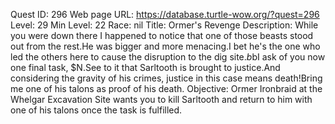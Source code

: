 Quest ID: 296
Web page URL: https://database.turtle-wow.org/?quest=296
Level: 29
Min Level: 22
Race: nil
Title: Ormer's Revenge
Description: While you were down there I happened to notice that one of those beasts stood out from the rest.He was bigger and more menacing.I bet he's the one who led the others here to cause the disruption to the dig site.$b$bI ask of you now one final task, $N.See to it that Sarltooth is brought to justice.And considering the gravity of his crimes, justice in this case means death!Bring me one of his talons as proof of his death.
Objective: Ormer Ironbraid at the Whelgar Excavation Site wants you to kill Sarltooth and return to him with one of his talons once the task is fulfilled.
